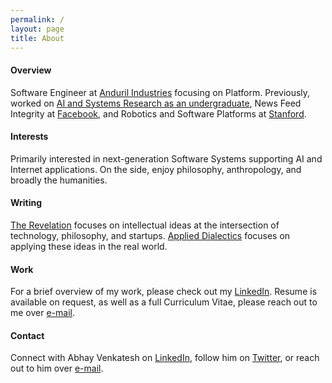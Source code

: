 ```yaml
---
permalink: /
layout: page
title: About
---
```


#### Overview

Software Engineer at [Anduril Industries](https://anduril.com/) focusing on Platform.
Previously, worked on [AI and Systems Research as an undergraduate](https://scholar.google.com/citations?user=Inp7zBgAAAAJ&hl=en),
News Feed Integrity at [Facebook](https://engineering.fb.com/), and Robotics and Software Platforms at [Stanford](https://www.stanford.edu/).

#### Interests

Primarily interested in next-generation Software Systems supporting AI and Internet applications. On the side, enjoy
philosophy, anthropology, and broadly the humanities.

#### Writing

[The Revelation](https://abhayvenkatesh.substack.com/) focuses on intellectual ideas at the intersection of technology,
philosophy, and startups. [Applied Dialectics](https://applieddialectics.substack.com/) focuses on applying these ideas in the real world.

#### Work

For a brief overview of my work, please check out my [LinkedIn](https://www.linkedin.com/in/abhayvenkatesh/). Resume is
available on request, as well as a full Curriculum Vitae, please reach out to me over [e-mail](mailto:abhay.venkatesh@gmail.com).

#### Contact

Connect with Abhay Venkatesh on [LinkedIn](https://www.linkedin.com/in/abhayvenkatesh/), follow him on [Twitter](https://twitter.com/AbhayVenkatesh1),
or reach out to him over [e-mail](mailto:abhay.venkatesh@gmail.com).